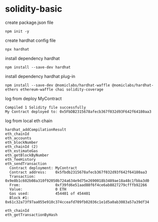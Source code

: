 # solidity-basic

create package.json file
```
npm init -y
```

create hardhat config file
```
npx hardhat
```

install dependency hardhat
```
npm install --save-dev hardhat
```

install dependency hardhat plug-in
```
npm install --save-dev @nomiclabs/hardhat-waffle @nomiclabs/hardhat-ethers ethereum-waffle chai solidity-coverage
```


log from deploy MyContract
```
Compiled 1 Solidity file successfully
My Contract deployed to: 0x5FbDB2315678afecb367f032d93F642f64180aa3
```

log from local eth chain
```
hardhat_addCompilationResult
eth_chainId
eth_accounts
eth_blockNumber
eth_chainId (2)
eth_estimateGas
eth_getBlockByNumber
eth_feeHistory
eth_sendTransaction
  Contract deployment: MyContract
  Contract address:    0x5fbdb2315678afecb367f032d93f642f64180aa3
  Transaction:         0x9e8b1c602b08a310f92050b724a634e9d75e2690018b3489ae18a48c1fbba3d0
  From:                0xf39fd6e51aad88f6f4ce6ab8827279cfffb92266
  Value:               0 ETH
  Gas used:            454401 of 454401
  Block #1:            0x61c32a73f97aa055e910c374cceafd709fb02036c1e1d5a0ab3083a57a39df34

eth_chainId
eth_getTransactionByHash
```
